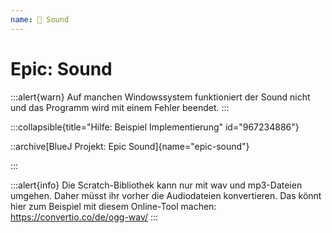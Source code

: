 ```yaml
---
name: 🥉 Sound
---
```


# Epic: Sound

:::alert{warn}
Auf manchen Windowssystem funktioniert der Sound nicht und das Programm wird mit einem Fehler beendet.
:::


:::collapsible{title="Hilfe: Beispiel Implementierung" id="967234886"}

::archive[BlueJ Projekt: Epic Sound]{name="epic-sound"}

:::

:::alert{info}
Die Scratch-Bibliothek kann nur mit wav und mp3-Dateien umgehen. Daher müsst ihr vorher die Audiodateien konvertieren. Das könnt hier zum Beispiel mit diesem Online-Tool machen: https://convertio.co/de/ogg-wav/
:::